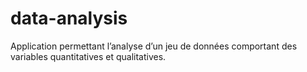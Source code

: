 # data-analysis
Application permettant l’analyse d’un jeu de données comportant des variables quantitatives et qualitatives. 
